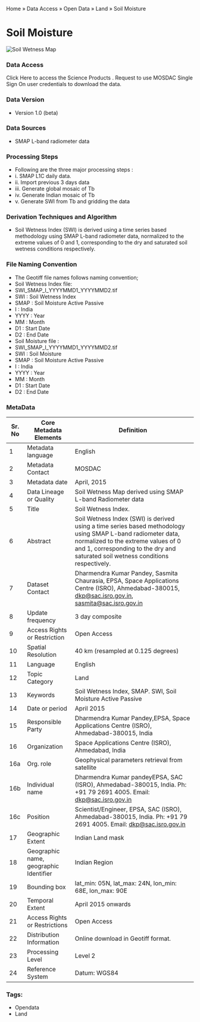 Home » Data Access » Open Data » Land » Soil Moisture

# Soil Moisture

![Soil Wetness Map](https://mosdac.gov.in/sites/default/files/styles/medium/public/field/image/soil-wetness.png?itok=toA6Ccxy)

### Data Access

Click Here to access the Science Products . Request to use MOSDAC Single Sign On user credentials to download the data.

### Data Version

- Version 1.0 (beta)

### Data Sources

- SMAP L-band radiometer data

### Processing Steps

- Following are the three major processing steps :
- i. SMAP L1C daily data.
- ii. Import previous 3 days data
- iii. Generate global mosaic of Tb
- iv. Generate Indian mosaic of Tb
- v. Generate SWI from Tb and gridding the data

### Derivation Techniques and Algorithm

- Soil Wetness Index (SWI) is derived using a time series based methodology using SMAP L-band radiometer data, normalized to the extreme values of 0 and 1, corresponding to the dry and saturated soil wetness conditions respectively.

### File Naming Convention

- The Geotiff file names follows naming convention;
- Soil Wetness Index file:
- SWI_SMAP_I_YYYYMMD1_YYYYMMD2.tif
- SWI : Soil Wetness Index
- SMAP : Soil Moisture Active Passive
- I : India
- YYYY : Year
- MM : Month
- D1 : Start Date
- D2 : End Date
- Soil Moisture file :
- SWI_SMAP_I_YYYYMMD1_YYYYMMD2.tif
- SWI : Soil Moisture
- SMAP : Soil Moisture Active Passive
- I : India
- YYYY : Year
- MM : Month
- D1 : Start Date
- D2 : End Date

### MetaData

| Sr. No | Core Metadata Elements                 | Definition                                                                                                                                                                                                                             |
| ------ | -------------------------------------- | -------------------------------------------------------------------------------------------------------------------------------------------------------------------------------------------------------------------------------------- |
| 1      | Metadata language                      | English                                                                                                                                                                                                                                |
| 2      | Metadata Contact                       | MOSDAC                                                                                                                                                                                                                                 |
| 3      | Metadata date                          | April, 2015                                                                                                                                                                                                                            |
| 4      | Data Lineage or Quality                | Soil Wetness Map derived using SMAP L-band Radiometer data                                                                                                                                                                             |
| 5      | Title                                  | Soil Wetness Index.                                                                                                                                                                                                                    |
| 6      | Abstract                               | Soil Wetness Index (SWI) is derived using a time series based methodology using SMAP L-band radiometer data, normalized to the extreme values of 0 and 1, corresponding to the dry and saturated soil wetness conditions respectively. |
| 7      | Dataset Contact                        | Dharmendra Kumar Pandey, Sasmita Chaurasia, EPSA, Space Applications Centre (ISRO), Ahmedabad-380015, dkp@sac.isro.gov.in, sasmita@sac.isro.gov.in                                                                                     |
| 8      | Update frequency                       | 3 day composite                                                                                                                                                                                                                        |
| 9      | Access Rights or Restriction           | Open Access                                                                                                                                                                                                                            |
| 10     | Spatial Resolution                     | 40 km (resampled at 0.125 degrees)                                                                                                                                                                                                     |
| 11     | Language                               | English                                                                                                                                                                                                                                |
| 12     | Topic Category                         | Land                                                                                                                                                                                                                                   |
| 13     | Keywords                               | Soil Wetness Index, SMAP. SWI, Soil Moisture Active Passive                                                                                                                                                                            |
| 14     | Date or period                         | April 2015                                                                                                                                                                                                                             |
| 15     | Responsible Party                      | Dharmendra Kumar Pandey,EPSA, Space Applications Centre (ISRO), Ahmedabad-380015, India                                                                                                                                                |
| 16     | Organization                           | Space Applications Centre (ISRO), Ahmedabad, India                                                                                                                                                                                     |
| 16a    | Org. role                              | Geophysical parameters retrieval from satellite                                                                                                                                                                                        |
| 16b    | Individual name                        | Dharmendra Kumar pandeyEPSA, SAC (ISRO), Ahmedabad-380015, India. Ph: +91 79 2691 4005. Email: dkp@sac.isro.gov.in                                                                                                                     |
| 16c    | Position                               | Scientist/Engineer, EPSA, SAC (ISRO), Ahmedabad-380015, India. Ph: +91 79 2691 4005. Email: dkp@sac.isro.gov.in                                                                                                                        |
| 17     | Geographic Extent                      | Indian Land mask                                                                                                                                                                                                                       |
| 18     | Geographic name, geographic Identifier | Indian Region                                                                                                                                                                                                                          |
| 19     | Bounding box                           | lat_min: 05N, lat_max: 24N, lon_min: 68E, lon_max: 90E                                                                                                                                                                                 |
| 20     | Temporal Extent                        | April 2015 onwards                                                                                                                                                                                                                     |
| 21     | Access Rights or Restrictions          | Open Access                                                                                                                                                                                                                            |
| 22     | Distribution Information               | Online download in Geotiff format.                                                                                                                                                                                                     |
| 23     | Processing Level                       | Level 2                                                                                                                                                                                                                                |
| 24     | Reference System                       | Datum: WGS84                                                                                                                                                                                                                           |

### Tags:

- Opendata
- Land
